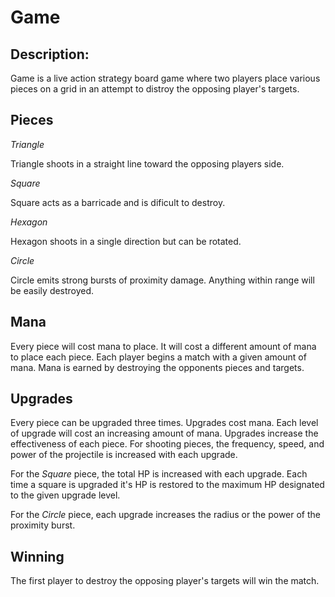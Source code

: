 # Game

## Description:
Game is a live action strategy board game where two players place various pieces on a grid in an attempt to distroy the opposing player's targets.

## Pieces

*Triangle*

Triangle shoots in a straight line toward the opposing players side.

*Square*

Square acts as a barricade and is dificult to destroy.

*Hexagon*

Hexagon shoots in a single direction but can be rotated.

*Circle*

Circle emits strong bursts of proximity damage. Anything within range will be easily destroyed.

## Mana

Every piece will cost mana to place. It will cost a different amount of mana to place each piece.
Each player begins a match with a given amount of mana. Mana is earned by destroying the opponents pieces and targets.

## Upgrades

Every piece can be upgraded three times. Upgrades cost mana. Each level of upgrade will cost an increasing amount of mana.
Upgrades increase the effectiveness of each piece. For shooting pieces, the frequency, speed, and power of the projectile
is increased with each upgrade.

For the *Square* piece, the total HP is increased with each upgrade. Each time a square is upgraded it's HP is restored to the maximum
HP designated to the given upgrade level.

For the *Circle* piece, each upgrade increases the radius or the power of the proximity burst.

## Winning

The first player to destroy the opposing player's targets will win the match.